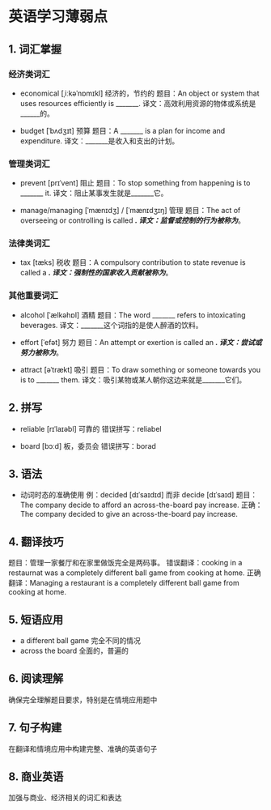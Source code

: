 



# 英语学习薄弱点

## 1. 词汇掌握

### 经济类词汇
- economical [ˌiːkəˈnɒmɪkl] 经济的，节约的
  题目：An object or system that uses resources efficiently is _______.
  译文：高效利用资源的物体或系统是______的。

- budget [ˈbʌdʒɪt] 预算
  题目：A _______ is a plan for income and expenditure.
  译文：_______是收入和支出的计划。

### 管理类词汇
- prevent [prɪˈvent] 阻止
  题目：To stop something from happening is to _______ it.
  译文：阻止某事发生就是_______它。

- manage/managing [ˈmænɪdʒ] / [ˈmænɪdʒɪŋ] 管理
  题目：The act of overseeing or controlling is called _______.
  译文：监督或控制的行为被称为_______。

### 法律类词汇
- tax [tæks] 税收
  题目：A compulsory contribution to state revenue is called a _______.
  译文：强制性的国家收入贡献被称为_______。

### 其他重要词汇
- alcohol [ˈælkəhɒl] 酒精
  题目：The word _______ refers to intoxicating beverages.
  译文：_______这个词指的是使人醉酒的饮料。

- effort [ˈefət] 努力
  题目：An attempt or exertion is called an _______.
  译文：尝试或努力被称为_______。

- attract [əˈtrækt] 吸引
  题目：To draw something or someone towards you is to _______ them.
  译文：吸引某物或某人朝你这边来就是_______它们。

## 2. 拼写
- reliable [rɪˈlaɪəbl] 可靠的
  错误拼写：reliabel

- board [bɔːd] 板，委员会
  错误拼写：borad

## 3. 语法
- 动词时态的准确使用
  例：decided [dɪˈsaɪdɪd] 而非 decide [dɪˈsaɪd]
  题目：The company decide to afford an across-the-board pay increase.
  正确：The company decided to give an across-the-board pay increase.

## 4. 翻译技巧
题目：管理一家餐厅和在家里做饭完全是两码事。
错误翻译：cooking in a restaurnat was a completely different ball game from cooking at home.
正确翻译：Managing a restaurant is a completely different ball game from cooking at home.

## 5. 短语应用
- a different ball game 完全不同的情况
- across the board 全面的，普遍的

## 6. 阅读理解
确保完全理解题目要求，特别是在情境应用题中

## 7. 句子构建
在翻译和情境应用中构建完整、准确的英语句子

## 8. 商业英语
加强与商业、经济相关的词汇和表达
